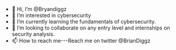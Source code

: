- 👋 Hi, I’m @Bryandiggz
- 👀 I’m interested in cybersecurity 
- 🌱 I’m currently learning the fundamentals of cybersecurity. 
- 💞️ I’m looking to collaborate on any entry level and internships on security analysis. 
- 📫 How to reach me---Reach me on twitter @BrianDiggz 

<!---
Bryandiggz/Bryandiggz is a ✨ special ✨ repository because its `README.md` (this file) appears on your GitHub profile.
You can click the Preview link to take a look at your changes.
--->
